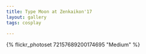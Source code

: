 ```yaml
---
title: Type Moon at Zenkaikon'17
layout: gallery
tags: cosplay

---
```


{% flickr_photoset 72157689200174695 "Medium" %}
